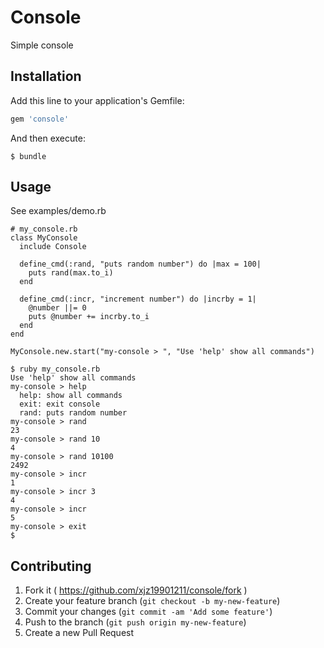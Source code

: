 # Console

Simple console

## Installation

Add this line to your application's Gemfile:

```ruby
gem 'console'
```

And then execute:

    $ bundle


## Usage

See examples/demo.rb

```
# my_console.rb
class MyConsole
  include Console

  define_cmd(:rand, "puts random number") do |max = 100|
    puts rand(max.to_i)
  end

  define_cmd(:incr, "increment number") do |incrby = 1|
    @number ||= 0
    puts @number += incrby.to_i
  end
end

MyConsole.new.start("my-console > ", "Use 'help' show all commands")
```

```
$ ruby my_console.rb
Use 'help' show all commands
my-console > help
  help: show all commands
  exit: exit console
  rand: puts random number
my-console > rand
23
my-console > rand 10
4
my-console > rand 10100
2492
my-console > incr
1
my-console > incr 3
4
my-console > incr
5
my-console > exit
$ 

```

## Contributing

1. Fork it ( https://github.com/xjz19901211/console/fork )
2. Create your feature branch (`git checkout -b my-new-feature`)
3. Commit your changes (`git commit -am 'Add some feature'`)
4. Push to the branch (`git push origin my-new-feature`)
5. Create a new Pull Request

